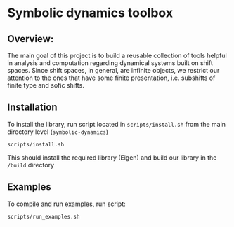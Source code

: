 # Symbolic dynamics toolbox
## Overview:
The main goal of this project is to build a reusable collection of tools helpful in analysis and computation regarding
dynamical systems built on shift spaces. Since shift spaces, in general, are infinite objects, we restrict our attention
to the ones that have some finite presentation, i.e. subshifts of finite type and sofic shifts.

## Installation
To install the library, run script located in `scripts/install.sh` from the main directory level (`symbolic-dynamics`)
```shell
scripts/install.sh
```
This should install the required library (Eigen) and build our library in the `/build` directory

## Examples
To compile and run examples, run script:
```shell
scripts/run_examples.sh
```
